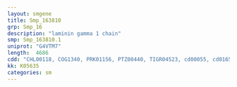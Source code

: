 ```yaml
---
layout: smgene
title: Smp_163810
grp: Smp_16
description: "laminin gamma 1 chain"
smp: Smp_163810.1
uniprot: "G4VTM7"
length:  4686
cdd: "CHL00118, COG1340, PRK01156, PTZ00440, TIGR04523, cd00055, cd01650, cd14447, cl02806, cl02808, cl21478, cl21499, cl21504, cl22430, pfam00053, pfam00055, pfam07106, pfam13166, smart00136, smart00180, smart00787"
kk: K05635
categories: sm
---
```


